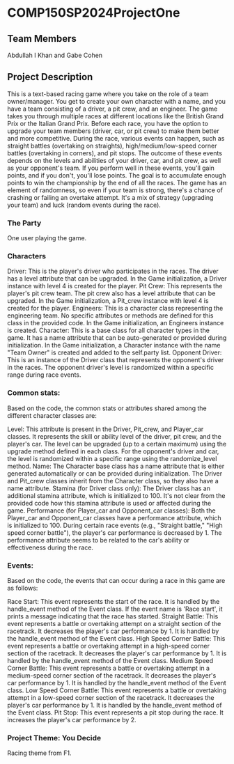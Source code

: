 # COMP150SP2024ProjectOne

## Team Members
Abdullah I Khan and Gabe Cohen

## Project Description
This is a text-based racing game where you take on the role of a team owner/manager. You get to create your own character with a name, and you have a team consisting of a driver, a pit crew, and an engineer. The game takes you through multiple races at different locations like the British Grand Prix or the Italian Grand Prix. Before each race, you have the option to upgrade your team members (driver, car, or pit crew) to make them better and more competitive. During the race, various events can happen, such as straight battles (overtaking on straights), high/medium/low-speed corner battles (overtaking in corners), and pit stops. The outcome of these events depends on the levels and abilities of your driver, car, and pit crew, as well as your opponent's team. If you perform well in these events, you'll gain points, and if you don't, you'll lose points. The goal is to accumulate enough points to win the championship by the end of all the races. The game has an element of randomness, so even if your team is strong, there's a chance of crashing or failing an overtake attempt. It's a mix of strategy (upgrading your team) and luck (random events during the race).

### The Party
One user playing the game.

### Characters
Driver:
This is the player's driver who participates in the races.
The driver has a level attribute that can be upgraded.
In the Game initialization, a Driver instance with level 4 is created for the player.
Pit Crew:
This represents the player's pit crew team.
The pit crew also has a level attribute that can be upgraded.
In the Game initialization, a Pit_crew instance with level 4 is created for the player.
Engineers:
This is a character class representing the engineering team.
No specific attributes or methods are defined for this class in the provided code.
In the Game initialization, an Engineers instance is created.
Character:
This is a base class for all character types in the game.
It has a name attribute that can be auto-generated or provided during initialization.
In the Game initialization, a Character instance with the name "Team Owner" is created and added to the self.party list.
Opponent Driver:
This is an instance of the Driver class that represents the opponent's driver in the races.
The opponent driver's level is randomized within a specific range during race events.

### Common stats:
Based on the code, the common stats or attributes shared among the different character classes are:

Level:
This attribute is present in the Driver, Pit_crew, and Player_car classes.
It represents the skill or ability level of the driver, pit crew, and the player's car.
The level can be upgraded (up to a certain maximum) using the upgrade method defined in each class.
For the opponent's driver and car, the level is randomized within a specific range using the randomize_level method.
Name:
The Character base class has a name attribute that is either generated automatically or can be provided during initialization.
The Driver and Pit_crew classes inherit from the Character class, so they also have a name attribute.
Stamina (for Driver class only):
The Driver class has an additional stamina attribute, which is initialized to 100.
It's not clear from the provided code how this stamina attribute is used or affected during the game.
Performance (for Player_car and Opponent_car classes):
Both the Player_car and Opponent_car classes have a performance attribute, which is initialized to 100.
During certain race events (e.g., "Straight battle," "High speed corner battle"), the player's car performance is decreased by 1.
The performance attribute seems to be related to the car's ability or effectiveness during the race.

### Events:
Based on the code, the events that can occur during a race in this game are as follows:

Race Start:
This event represents the start of the race.
It is handled by the handle_event method of the Event class.
If the event name is 'Race start', it prints a message indicating that the race has started.
Straight Battle:
This event represents a battle or overtaking attempt on a straight section of the racetrack.
It decreases the player's car performance by 1.
It is handled by the handle_event method of the Event class.
High Speed Corner Battle:
This event represents a battle or overtaking attempt in a high-speed corner section of the racetrack.
It decreases the player's car performance by 1.
It is handled by the handle_event method of the Event class.
Medium Speed Corner Battle:
This event represents a battle or overtaking attempt in a medium-speed corner section of the racetrack.
It decreases the player's car performance by 1.
It is handled by the handle_event method of the Event class.
Low Speed Corner Battle:
This event represents a battle or overtaking attempt in a low-speed corner section of the racetrack.
It decreases the player's car performance by 1.
It is handled by the handle_event method of the Event class.
Pit Stop:
This event represents a pit stop during the race.
It increases the player's car performance by 2. 

### Project Theme: You Decide
Racing theme from F1. 

